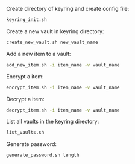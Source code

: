Create directory of keyring and create config file:
```bash
keyring_init.sh
```

Create a new vault in keyring directory:
```bash
create_new_vault.sh new_vault_name
```

Add a new item to a vault:
```bash
add_new_item.sh -i item_name -v vault_name
```

Encrypt a item:
```bash
encrypt_item.sh -i item_name -v vault_name
```

Decrypt a item:
```bash
decrypt_item.sh -i item_name -v vault_name
```

List all vaults in the keyring directory:
```bash
list_vaults.sh
```

Generate password:
```bash
generate_password.sh length
```
